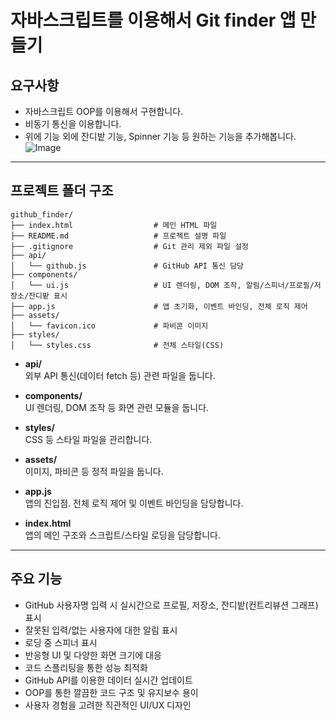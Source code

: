 # 자바스크립트를 이용해서 Git finder 앱 만들기

## 요구사항

- 자바스크립트 OOP를 이용해서 구현합니다.
- 비동기 통신을 이용합니다.
- 위에 기능 외에 잔디밭 기능, Spinner 기능 등 원하는 기능을 추가해봅니다.
  ![Image](https://github.com/user-attachments/assets/06b5d072-2ff0-4eb1-8d45-53c5e996c228)

---

## 프로젝트 폴더 구조

```
github_finder/
├── index.html                  # 메인 HTML 파일
├── README.md                   # 프로젝트 설명 파일
├── .gitignore                  # Git 관리 제외 파일 설정
├── api/
│   └── github.js               # GitHub API 통신 담당
├── components/
│   └── ui.js                   # UI 렌더링, DOM 조작, 알림/스피너/프로필/저장소/잔디밭 표시
├── app.js                      # 앱 초기화, 이벤트 바인딩, 전체 로직 제어
├── assets/
│   └── favicon.ico             # 파비콘 이미지
├── styles/
│   └── styles.css              # 전체 스타일(CSS)
```

- **api/**  
  외부 API 통신(데이터 fetch 등) 관련 파일을 둡니다.

- **components/**  
  UI 렌더링, DOM 조작 등 화면 관련 모듈을 둡니다.

- **styles/**  
  CSS 등 스타일 파일을 관리합니다.

- **assets/**  
  이미지, 파비콘 등 정적 파일을 둡니다.

- **app.js**  
  앱의 진입점. 전체 로직 제어 및 이벤트 바인딩을 담당합니다.

- **index.html**  
  앱의 메인 구조와 스크립트/스타일 로딩을 담당합니다.

---

## 주요 기능

- GitHub 사용자명 입력 시 실시간으로 프로필, 저장소, 잔디밭(컨트리뷰션 그래프) 표시
- 잘못된 입력/없는 사용자에 대한 알림 표시
- 로딩 중 스피너 표시
- 반응형 UI 및 다양한 화면 크기에 대응
- 코드 스플리팅을 통한 성능 최적화
- GitHub API를 이용한 데이터 실시간 업데이트
- OOP를 통한 깔끔한 코드 구조 및 유지보수 용이
- 사용자 경험을 고려한 직관적인 UI/UX 디자인
